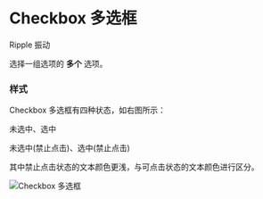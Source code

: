 # Checkbox 多选框

<span class="tag ripple">Ripple</span>
<span class="tag shake">振动</span>

选择一组选项的 **多个** 选项。

### 样式

<div class="imgblock">
  <div class="sm">
    <p>Checkbox 多选框有四种状态，如右图所示：</p>
    <p>未选中、选中</p>
    <p>未选中(禁止点击)、选中(禁止点击)</p>
    <p>其中禁止点击状态的文本颜色更浅，与可点击状态的文本颜色进行区分。</p>
  </div>
  <div class="sm">
    <img class="img" src="https://ws1.sinaimg.cn/large/006oPFLAly1frz4zmzbu1j30jy0b4dga.jpg" alt="Checkbox 多选框"/>
  </div>
</div>

